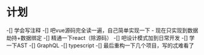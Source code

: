 # 计划

-[] 学会写注释
-[] 吧vue源码完全读一遍，自己简单实现一下
    - 现在只实现到数据劫持+数据绑定
-[] 精通一下react（除源码）
-[] 吧设计模式加到日常开发
-[] 学一下AST
-[] GraphQL
-[] typescript
-[] 最后重构一下几个项目，写的忒难看了
